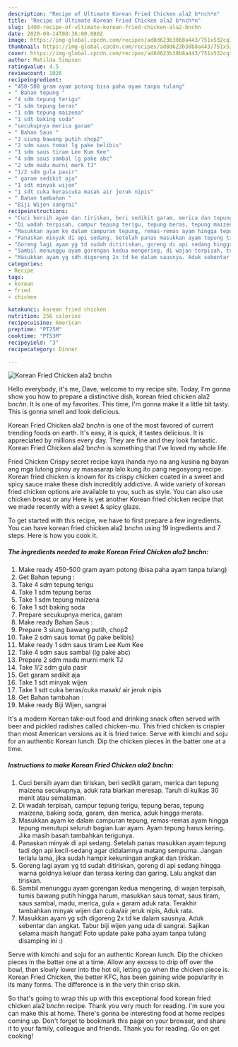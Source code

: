 ```yaml
---
description: "Recipe of Ultimate Korean Fried Chicken ala2 b*nch*n"
title: "Recipe of Ultimate Korean Fried Chicken ala2 b*nch*n"
slug: 1400-recipe-of-ultimate-korean-fried-chicken-ala2-bnchn
date: 2020-08-14T08:36:00.080Z
image: https://img-global.cpcdn.com/recipes/ad8d623b38b8a443/751x532cq70/korean-fried-chicken-ala2-bnchn-foto-resep-utama.jpg
thumbnail: https://img-global.cpcdn.com/recipes/ad8d623b38b8a443/751x532cq70/korean-fried-chicken-ala2-bnchn-foto-resep-utama.jpg
cover: https://img-global.cpcdn.com/recipes/ad8d623b38b8a443/751x532cq70/korean-fried-chicken-ala2-bnchn-foto-resep-utama.jpg
author: Matilda Simpson
ratingvalue: 4.5
reviewcount: 1026
recipeingredient:
- "450-500 gram ayam potong bisa paha ayam tanpa tulang"
- " Bahan tepung "
- "4 sdm tepung terigu"
- "1 sdm tepung beras"
- "1 sdm tepung maizena"
- "1 sdt baking soda"
- "secukupnya merica garam"
- " Bahan Saus "
- "3 siung bawang putih chop2"
- "2 sdm saus tomat lg pake belibis"
- "1 sdm saus tiram Lee Kum Kee"
- "4 sdm saus sambal lg pake abc"
- "2 sdm madu murni merk TJ"
- "1/2 sdm gula pasir"
- " garam sedikit aja"
- "1 sdt minyak wijen"
- "1 sdt cuka berascuka masak air jeruk nipis"
- " Bahan tambahan "
- "Biji Wijen sangrai"
recipeinstructions:
- "Cuci bersih ayam dan tiriskan, beri sedikit garam, merica dan tepung maizena secukupnya, aduk rata biarkan meresap. Taruh di kulkas 30 menit atau semalaman."
- "Di wadah terpisah, campur tepung terigu, tepung beras, tepung maizena, baking soda, garam, dan merica, aduk hingga merata."
- "Masukkan ayam ke dalam campuran tepung, remas-remas ayam hingga tepung menutupi seluruh bagian luar ayam. Ayam tepung harus kering. Jika masih basah tambahkan terigunya."
- "Panaskan minyak di api sedang. Setelah panas masukkan ayam tepung tadi dgn api kecil-sedang agar didalamnya matang sempurna. Jangan terlalu lama, jika sudah hampir kekuningan angkat dan tiriskan."
- "Goreng lagi ayam yg td sudah ditiriskan, goreng di api sedang hingga warna goldnya keluar dan terasa kering dan garing. Lalu angkat dan tiriskan."
- "Sambil menunggu ayam gorengan kedua mengering, di wajan terpisah, tumis bawang putih hingga harum, masukkan saus tomat, saus tiram, saus sambal, madu, merica, gula + garam aduk rata. Terakhir tambahkan minyak wijen dan cuka/air jeruk nipis, Aduk rata."
- "Masukkan ayam yg sdh digoreng 2x td ke dalam sausnya. Aduk sebentar dan angkat. Tabur biji wijen yang uda di sangrai. Sajikan selama masih hangat! Foto update pake paha ayam tanpa tulang disamping ini :)"
categories:
- Recipe
tags:
- korean
- fried
- chicken

katakunci: korean fried chicken 
nutrition: 256 calories
recipecuisine: American
preptime: "PT25M"
cooktime: "PT53M"
recipeyield: "3"
recipecategory: Dinner

---
```



![Korean Fried Chicken ala2 b*nch*n](https://img-global.cpcdn.com/recipes/ad8d623b38b8a443/751x532cq70/korean-fried-chicken-ala2-bnchn-foto-resep-utama.jpg)

Hello everybody, it's me, Dave, welcome to my recipe site. Today, I'm gonna show you how to prepare a distinctive dish, korean fried chicken ala2 b*nch*n. It is one of my favorites. This time, I'm gonna make it a little bit tasty. This is gonna smell and look delicious.

Korean Fried Chicken ala2 b*nch*n is one of the most favored of current trending foods on earth. It's easy, it is quick, it tastes delicious. It is appreciated by millions every day. They are fine and they look fantastic. Korean Fried Chicken ala2 b*nch*n is something that I've loved my whole life.

Fried Chicken Crispy secret recipe kaya ihanda nyo na ang kusina ng bayan ang mga lutong pinoy ay masasarap lalo kung ito pang negosyong recipe. Korean fried chicken is known for its crispy chicken coated in a sweet and spicy sauce make these dish incredibly addictive. A wide variety of korean fried chicken options are available to you, such as style. You can also use chicken breast or any Here is yet another Korean fried chicken recipe that we made recently with a sweet &amp; spicy glaze.


To get started with this recipe, we have to first prepare a few ingredients. You can have korean fried chicken ala2 b*nch*n using 19 ingredients and 7 steps. Here is how you cook it.

<!--inarticleads1-->

##### The ingredients needed to make Korean Fried Chicken ala2 b*nch*n:

1. Make ready 450-500 gram ayam potong (bisa paha ayam tanpa tulang)
1. Get  Bahan tepung :
1. Take 4 sdm tepung terigu
1. Take 1 sdm tepung beras
1. Take 1 sdm tepung maizena
1. Take 1 sdt baking soda
1. Prepare secukupnya merica, garam
1. Make ready  Bahan Saus :
1. Prepare 3 siung bawang putih, chop2
1. Take 2 sdm saus tomat (lg pake belibis)
1. Make ready 1 sdm saus tiram Lee Kum Kee
1. Take 4 sdm saus sambal (lg pake abc)
1. Prepare 2 sdm madu murni merk TJ
1. Take 1/2 sdm gula pasir
1. Get  garam sedikit aja
1. Take 1 sdt minyak wijen
1. Take 1 sdt cuka beras/cuka masak/ air jeruk nipis
1. Get  Bahan tambahan :
1. Make ready Biji Wijen, sangrai


It&#39;s a modern Korean take-out food and drinking snack often served with beer and pickled radishes called chicken-mu. This fried chicken is crispier than most American versions as it is fried twice. Serve with kimchi and soju for an authentic Korean lunch. Dip the chicken pieces in the batter one at a time. 

<!--inarticleads2-->

##### Instructions to make Korean Fried Chicken ala2 b*nch*n:

1. Cuci bersih ayam dan tiriskan, beri sedikit garam, merica dan tepung maizena secukupnya, aduk rata biarkan meresap. Taruh di kulkas 30 menit atau semalaman.
1. Di wadah terpisah, campur tepung terigu, tepung beras, tepung maizena, baking soda, garam, dan merica, aduk hingga merata.
1. Masukkan ayam ke dalam campuran tepung, remas-remas ayam hingga tepung menutupi seluruh bagian luar ayam. Ayam tepung harus kering. Jika masih basah tambahkan terigunya.
1. Panaskan minyak di api sedang. Setelah panas masukkan ayam tepung tadi dgn api kecil-sedang agar didalamnya matang sempurna. Jangan terlalu lama, jika sudah hampir kekuningan angkat dan tiriskan.
1. Goreng lagi ayam yg td sudah ditiriskan, goreng di api sedang hingga warna goldnya keluar dan terasa kering dan garing. Lalu angkat dan tiriskan.
1. Sambil menunggu ayam gorengan kedua mengering, di wajan terpisah, tumis bawang putih hingga harum, masukkan saus tomat, saus tiram, saus sambal, madu, merica, gula + garam aduk rata. Terakhir tambahkan minyak wijen dan cuka/air jeruk nipis, Aduk rata.
1. Masukkan ayam yg sdh digoreng 2x td ke dalam sausnya. Aduk sebentar dan angkat. Tabur biji wijen yang uda di sangrai. Sajikan selama masih hangat! Foto update pake paha ayam tanpa tulang disamping ini :)


Serve with kimchi and soju for an authentic Korean lunch. Dip the chicken pieces in the batter one at a time. Allow any excess to drip off over the bowl, then slowly lower into the hot oil, letting go when the chicken piece is. Korean Fried Chicken, the better KFC, has been gaining wide popularity in its many forms. The difference is in the very thin crisp skin. 

So that's going to wrap this up with this exceptional food korean fried chicken ala2 b*nch*n recipe. Thank you very much for reading. I'm sure you can make this at home. There's gonna be interesting food at home recipes coming up. Don't forget to bookmark this page on your browser, and share it to your family, colleague and friends. Thank you for reading. Go on get cooking!
